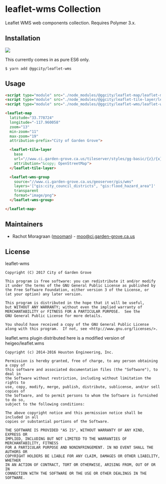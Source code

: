 leaflet-wms Collection
======================

Leaflet WMS web components collection. Requires Polymer 3.x.

Installation
------------

![]({{site.baseurl}}//_20170619_194551.jpg)

This currently comes in as pure ES6 only.

    $ yarn add @ggcity/leaflet-wms

Usage
-----

```html
<script type="module" src="./node_modules/@ggcity/leaflet-map/leaflet-map.js"></script>
<script type="module" src="./node_modules/@ggcity/leaflet-tile-layer/leaflet-tile-layer.js"></script>
<script type="module" src="./node_modules/@ggcity/leaflet-wms/leaflet-wms-group.js"></script>

<leaflet-map
  latitude="33.778724"
  longitude="-117.960058"
  zoom="13"
  min-zoom="11"
  max-zoom="19"
  attribution-prefix="City of Garden Grove">

  <leaflet-tile-layer
    base
    url="//www.ci.garden-grove.ca.us/tileserver/styles/gg-basic/{z}/{x}/{y}.png"
    attribution="&copy; OpenStreetMap">
  </leaflet-tile-layer>

  <leaflet-wms-group
    source="//www.ci.garden-grove.ca.us/geoserver/gis/wms"
    layers='["gis:city_council_districts", "gis:flood_hazard_area"]'
    transparent
    format="image/png">
  </leaflet-wms-group>

</leaflet-map>
```

Maintainers
-----------

* Rachot Moragraan ([mooman](https://github.com/mooman)) - moo@ci.garden-grove.ca.us

License
-------

leaflet-wms

    Copyright (C) 2017 City of Garden Grove

    This program is free software: you can redistribute it and/or modify
    it under the terms of the GNU General Public License as published by
    the Free Software Foundation, either version 3 of the License, or
    (at your option) any later version.

    This program is distributed in the hope that it will be useful,
    but WITHOUT ANY WARRANTY; without even the implied warranty of
    MERCHANTABILITY or FITNESS FOR A PARTICULAR PURPOSE.  See the
    GNU General Public License for more details.

    You should have received a copy of the GNU General Public License
    along with this program.  If not, see <http://www.gnu.org/licenses/>.

leaflet.wms plugin distributed here is a modified version of heigeo/leaflet.wms

    Copyright (c) 2014-2016 Houston Engineering, Inc.
    
    Permission is hereby granted, free of charge, to any person obtaining a copy of
    this software and associated documentation files (the "Software"), to deal in
    the Software without restriction, including without limitation the rights to
    use, copy, modify, merge, publish, distribute, sublicense, and/or sell copies of
    the Software, and to permit persons to whom the Software is furnished to do so,
    subject to the following conditions:
    
    The above copyright notice and this permission notice shall be included in all
    copies or substantial portions of the Software.
    
    THE SOFTWARE IS PROVIDED "AS IS", WITHOUT WARRANTY OF ANY KIND, EXPRESS OR
    IMPLIED, INCLUDING BUT NOT LIMITED TO THE WARRANTIES OF MERCHANTABILITY, FITNESS
    FOR A PARTICULAR PURPOSE AND NONINFRINGEMENT. IN NO EVENT SHALL THE AUTHORS OR
    COPYRIGHT HOLDERS BE LIABLE FOR ANY CLAIM, DAMAGES OR OTHER LIABILITY, WHETHER
    IN AN ACTION OF CONTRACT, TORT OR OTHERWISE, ARISING FROM, OUT OF OR IN
    CONNECTION WITH THE SOFTWARE OR THE USE OR OTHER DEALINGS IN THE SOFTWARE.
